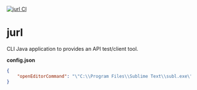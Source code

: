 [![jurl CI](https://github.com/gfarfanb/jurl/actions/workflows/maven.yml/badge.svg)](https://github.com/gfarfanb/jurl/actions/workflows/maven.yml)

# jurl
CLI Java application to provides an API test/client tool.

**config.json**
```json
{
    "openEditorCommand": "\"C:\\Program Files\\Sublime Text\\subl.exe\" \"{{~win-separator~HTTP/response.path}}\""
}
```

